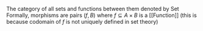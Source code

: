 The category of all sets and functions between them denoted by $\mathrm{Set}$
Formally, morphisms are pairs $(f,B)$ where $f\subseteq A\times B$ is a [[Function]]
(this is because codomain of $f$ is not uniquely defined in set theory)
